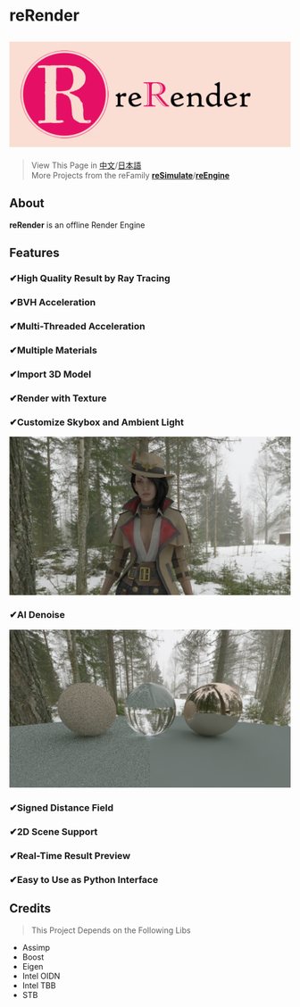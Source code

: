 # reRender
![reRender](readMe/reRender.png)
---
> View This Page in [中文](https://github.com/GZhonghui/reRender/blob/master/readMe/readMe_CN.md)/[日本語](https://github.com/GZhonghui/reRender/blob/master/readMe/readMe_JP.md)  
> More Projects from the reFamily [**reSimulate**](https://github.com/GZhonghui/reSimulate)/[**reEngine**](https://github.com/GZhonghui/reEngine)

## About
**reRender** is an offline Render Engine

## Features
### ✔High Quality Result by Ray Tracing
### ✔BVH Acceleration
### ✔Multi-Threaded Acceleration
### ✔Multiple Materials
### ✔Import 3D Model
### ✔Render with Texture
### ✔Customize Skybox and Ambient Light
![3D Model](readMe/Res_Model.png)
### ✔AI Denoise
![Denoise](readMe/Res_deNoise.png)
### ✔Signed Distance Field
### ✔2D Scene Support
### ✔Real-Time Result Preview
### ✔Easy to Use as Python Interface

## Credits
> This Project Depends on the Following Libs
* Assimp
* Boost
* Eigen
* Intel OIDN
* Intel TBB
* STB
